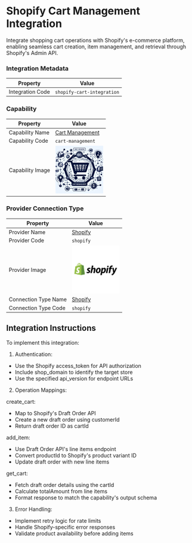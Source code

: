 # Shopify Cart Management Integration
Integrate shopping cart operations with Shopify's e-commerce platform, enabling seamless cart creation, item management, and retrieval through Shopify's Admin API.

### Integration Metadata
| Property | Value |
|----------|------|
| Integration Code | `shopify-cart-integration` |

### Capability
| Property | Value |
|----------|------|
| Capability Name | [Cart Management](../../capability/cart-management) |
| Capability Code | `cart-management` |
| Capability Image | ![Cart Management Capability Square Image](../../capability/cart-management/images/cart-management_square.png) |

### Provider Connection Type
| Property | Value |
|----------|------|
| Provider Name | [Shopify](../../provider/shopify) |
| Provider Code | `shopify` |
| Provider Image | ![Shopify Provider Square Image](../../provider/shopify/images/shopify_square.png) |
| Connection Type Name | [Shopify](../../provider/shopify#shopify) |
| Connection Type Code | `shopify` |

## Integration Instructions
To implement this integration:

1. Authentication:
- Use the Shopify access_token for API authorization
- Include shop_domain to identify the target store
- Use the specified api_version for endpoint URLs

2. Operation Mappings:

create_cart:
- Map to Shopify's Draft Order API
- Create a new draft order using customerId
- Return draft order ID as cartId

add_item:
- Use Draft Order API's line items endpoint
- Convert productId to Shopify's product variant ID
- Update draft order with new line items

get_cart:
- Fetch draft order details using the cartId
- Calculate totalAmount from line items
- Format response to match the capability's output schema

3. Error Handling:
- Implement retry logic for rate limits
- Handle Shopify-specific error responses
- Validate product availability before adding items